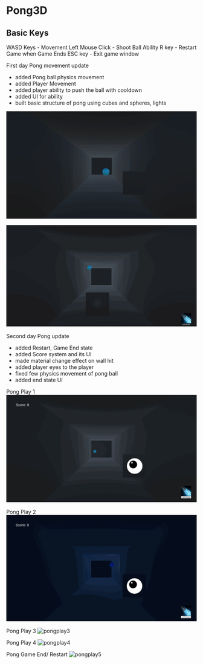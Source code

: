 # Pong3D
## Basic Keys
WASD Keys - Movement
Left Mouse Click - Shoot Ball Ability
R key - Restart Game when Game Ends
ESC key - Exit game window


First day Pong movement update
- added Pong ball physics movement
- added Player Movement
- added player ability to push the ball with cooldown
- added UI for ability
- built basic structure of pong using cubes and spheres, lights

![pongplay1](gifs/pong_play_11_09.gif)

![pong play 2](gifs/pong_play2_11_09.gif) 

Second day Pong update
- added Restart, Game End state
- added Score system and its UI
- made material change effect on wall hit
- added player eyes to the player
- fixed few physics movement of pong ball
- added end state UI 

Pong Play 1
![pongplay1](gifs/pong_play_11_10_1.gif)

Pong Play 2
![pongplay2](gifs/pong_play_11_10_2.gif)

Pong Play 3
![pongplay3](gifs/pong_play_11_10_3.gif)

Pong Play 4
![pongplay4](gifs/pong_play_11_10_4.gif)

Pong Game End/ Restart
![pongplay5](gifs/pong_play_11_10_5.gif)



